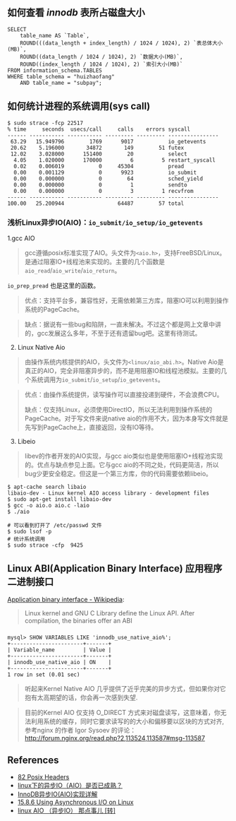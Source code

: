 ## 如何查看 ***innodb*** 表所占磁盘大小

```
SELECT 
    table_name AS `Table`, 
    ROUND(((data_length + index_length) / 1024 / 1024), 2) `表总体大小(MB)`,
    ROUND((data_length / 1024 / 1024), 2) `数据大小(MB)`,
    ROUND((index_length / 1024 / 1024), 2) `索引大小(MB)`
FROM information_schema.TABLES 
WHERE table_schema = "huizhaofang"
    AND table_name = "subpay";
```

## 如何统计进程的系统调用(sys call)
```
$ sudo strace -fcp 22517
% time     seconds  usecs/call     calls    errors syscall
------ ----------- ----------- --------- --------- ----------------
 63.29   15.949796        1769      9017           io_getevents
 20.62    5.196000       34872       149        51 futex
 12.02    3.028000      151400        20           select
  4.05    1.020000      170000         6         5 restart_syscall
  0.02    0.006019           0     45304           pread
  0.00    0.001129           0      9923           io_submit
  0.00    0.000000           0        64           sched_yield
  0.00    0.000000           0         1           sendto
  0.00    0.000000           0         3         1 recvfrom
------ ----------- ----------- --------- --------- ----------------
100.00   25.200944                 64487        57 total
```

### 浅析Linux异步IO(AIO)：```io_submit/io_setup/io_getevents```

1.gcc AIO

> gcc遵循posix标准实现了AIO。头文件为```<aio.h>```，支持FreeBSD/Linux。是通过阻塞IO+线程池来实现的。主要的几个函数是```aio_read```/```aio_write```/```aio_return```。

```io_prep_pread``` 也是这里的函数。

> 优点：支持平台多，兼容性好，无需依赖第三方库，阻塞IO可以利用到操作系统的PageCache。

> 缺点：据说有一些bug和陷阱，一直未解决。不过这个都是网上文章中讲的，gcc发展这么多年，不至于还有遗留bug吧。这里有待测试。

2. Linux Native Aio

> 由操作系统内核提供的AIO，头文件为```<linux/aio_abi.h>```。Native Aio是真正的AIO，完全非阻塞异步的，而不是用阻塞IO和线程池模拟。主要的几个系统调用为```io_submit```/```io_setup```/```io_getevents```。

> 优点：由操作系统提供，读写操作可以直接投递到硬件，不会浪费CPU。
>
> 缺点：仅支持Linux，必须使用DirectIO，所以无法利用到操作系统的PageCache。对于写文件来说native aio的作用不大，因为本身写文件就是先写到PageCache上，直接返回，没有IO等待。

3. Libeio

> libev的作者开发的AIO实现，与gcc aio类似也是使用阻塞IO+线程池实现的。优点与缺点参见上面。它与gcc aio的不同之处，代码更简洁，所以bug少更安全稳定。但这是一个第三方库，你的代码需要依赖libeio。

```
$ apt-cache search libaio
libaio-dev - Linux kernel AIO access library - development files
$ sudo apt-get install libaio-dev
$ gcc -o aio.o aio.c -laio
$ ./aio

# 可以看到打开了 /etc/passwd 文件
$ sudo lsof -p 
# 统计系统调用
$ sudo strace -cfp  9425
```

## Linux ABI(Application Binary Interface) 应用程序二进制接口

[Application binary interface - Wikipedia](https://en.wikipedia.org/wiki/Application_binary_interface):
> Linux kernel and GNU C Library define the Linux API. After compilation, the binaries offer an ABI
> 
> 

### 
```
mysql> SHOW VARIABLES LIKE 'innodb_use_native_aio%';
+-----------------------+-------+
| Variable_name         | Value |
+-----------------------+-------+
| innodb_use_native_aio | ON    |
+-----------------------+-------+
1 row in set (0.01 sec)
```

> 听起来Kernel Native AIO 几乎提供了近乎完美的异步方式，但如果你对它抱有太高期望的话，你会再一次感到失望.

> 目前的Kernel AIO 仅支持 O_DIRECT 方式来对磁盘读写，这意味着，你无法利用系统的缓存，同时它要求读写的的大小和偏移要以区块的方式对齐,参考nginx 的作者 Igor Sysoev 的评论： http://forum.nginx.org/read.php?2,113524,113587#msg-113587



## References
* [82 Posix Headers](https://pubs.opengroup.org/onlinepubs/9699919799/idx/head.html)
* [linux下的异步IO（AIO）是否已成熟？](https://www.zhihu.com/question/26943558)
* [InnoDB异步IO(AIO)实现详解](http://hedengcheng.com/?p=98)
* [15.8.6 Using Asynchronous I/O on Linux](https://dev.mysql.com/doc/refman/8.0/en/innodb-linux-native-aio.html)
* [linux AIO （异步IO） 那点事儿 [转]](https://yq.aliyun.com/articles/341711)

